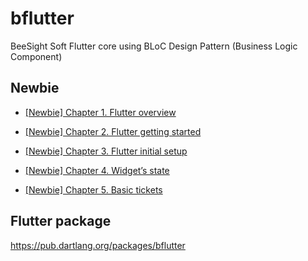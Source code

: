 # bflutter

BeeSight Soft Flutter core using BLoC Design Pattern (Business Logic Component)

## Newbie

- [[Newbie] Chapter 1. Flutter overview](https://nhancv.com/newbie-chapter-1-flutter-overview/)

- [[Newbie] Chapter 2. Flutter getting started](https://nhancv.com/newbie-chapter-2-flutter-getting-started/)

- [[Newbie] Chapter 3. Flutter initial setup](https://nhancv.com/newbie-chapter-3-flutter-initial-setup/)

- [[Newbie] Chapter 4. Widget’s state](https://nhancv.com/newbie-chapter-4-widgets-state/)

- [[Newbie] Chapter 5. Basic tickets](https://nhancv.com/newbie-chapter-5-basic-tickets/)

## Flutter package

https://pub.dartlang.org/packages/bflutter
